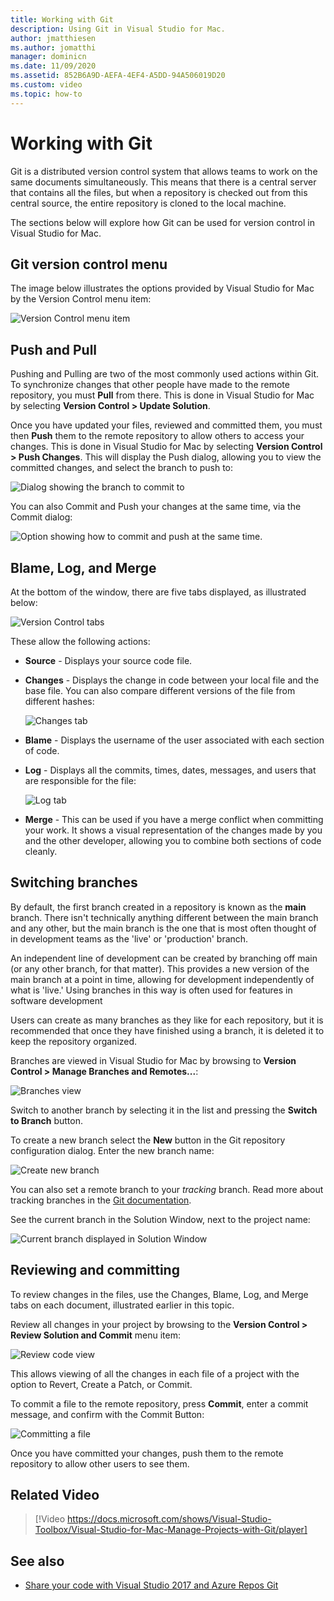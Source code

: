 ```yaml
---
title: Working with Git
description: Using Git in Visual Studio for Mac.
author: jmatthiesen
ms.author: jomatthi
manager: dominicn
ms.date: 11/09/2020
ms.assetid: 852B6A9D-AEFA-4EF4-A5DD-94A506019D20
ms.custom: video
ms.topic: how-to
---
```


# Working with Git

Git is a distributed version control system that allows teams to work on the same documents simultaneously. This means that there is a central server that contains all the files, but when a repository is checked out from this central source, the entire repository is cloned to the local machine.

The sections below will explore how Git can be used for version control in Visual Studio for Mac.

## Git version control menu

The image below illustrates the options provided by Visual Studio for Mac by the Version Control menu item:

![Version Control menu item](media/version-control-gitVersionControlMenu.png)

## Push and Pull

Pushing and Pulling are two of the most commonly used actions within Git. To synchronize changes that other people have made to the remote repository, you must **Pull** from there. This is done in Visual Studio for Mac by selecting **Version Control > Update Solution**.

Once you have updated your files, reviewed and committed them, you must then **Push** them to the remote repository to allow others to access your changes. This is done in Visual Studio for Mac by selecting **Version Control > Push Changes**. This will display the Push dialog, allowing you to view the committed changes, and select the branch to push to:

![Dialog showing the branch to commit to](media/version-control-gitPush.png)

You can also Commit and Push your changes at the same time, via the Commit dialog:

![Option showing how to commit and push at the same time.](media/version-control-commitPush.png)

## Blame, Log, and Merge

At the bottom of the window, there are five tabs displayed, as illustrated below:

![Version Control tabs](media/version-control-gitTabs.png)

These allow the following actions:

* **Source** - Displays your source code file.
* **Changes** - Displays the change in code between your local file and the base file. You can also compare different versions of the file from different hashes:

    ![Changes tab](media/version-control-gitChange.png)

* **Blame** - Displays the username of the user associated with each section of code.
* **Log** - Displays all the commits, times, dates, messages, and users that are responsible for the file:

    ![Log tab](media/version-control-gitLog.png)

* **Merge** - This can be used if you have a merge conflict when committing your work. It shows a visual representation of the changes made by you and the other developer, allowing you to combine both sections of code cleanly.

## Switching branches

By default, the first branch created in a repository is known as the **main** branch. There isn't technically anything different between the main branch and any other, but the main branch is the one that is most often thought of in development teams as the 'live' or 'production' branch.

An independent line of development can be created by branching off main (or any other branch, for that matter). This provides a new version of the main branch at a point in time, allowing for development independently of what is 'live.' Using branches in this way is often used for features in software development

Users can create as many branches as they like for each repository, but it is recommended that once they have finished using a branch, it is deleted it to keep the repository organized.

Branches are viewed in Visual Studio for Mac by browsing to **Version Control > Manage Branches and Remotes...**:

![Branches view](media/version-control-gitBranch2.png)

Switch to another branch by selecting it in the list and pressing the **Switch to Branch** button.

To create a new branch select the **New** button in the Git repository configuration dialog. Enter the new branch name:

![Create new branch](media/version-control-gitBranch.png)

You can also set a remote branch to your _tracking_ branch. Read more about tracking branches in the [Git documentation](https://git-scm.com/book/en/v2/Git-Branching-Remote-Branches#Tracking-Branches).

See the current branch in the Solution Window, next to the project name:

 ![Current branch displayed in Solution Window](media/version-control-gitBranchName.png)

## Reviewing and committing

To review changes in the files, use the Changes, Blame, Log, and Merge tabs on each document, illustrated earlier in this topic.

Review all changes in your project by browsing to the **Version Control > Review Solution and Commit** menu item:

![Review code view](media/version-control-gitReviewCommit.png)

This allows viewing of all the changes in each file of a project with the option to Revert, Create a Patch, or Commit.

To commit a file to the remote repository, press **Commit**, enter a commit message, and confirm with the Commit Button:

![Committing a file](media/version-control-gitCommit.png)

Once you have committed your changes, push them to the remote repository to allow other users to see them.

## Related Video

> [!Video https://docs.microsoft.com/shows/Visual-Studio-Toolbox/Visual-Studio-for-Mac-Manage-Projects-with-Git/player]

## See also

* [Share your code with Visual Studio 2017 and Azure Repos Git](/azure/devops/repos/git/share-your-code-in-git-vs-2017)
